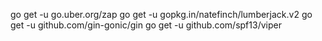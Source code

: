 go get -u go.uber.org/zap
go get -u gopkg.in/natefinch/lumberjack.v2
go get -u github.com/gin-gonic/gin
go get -u github.com/spf13/viper

